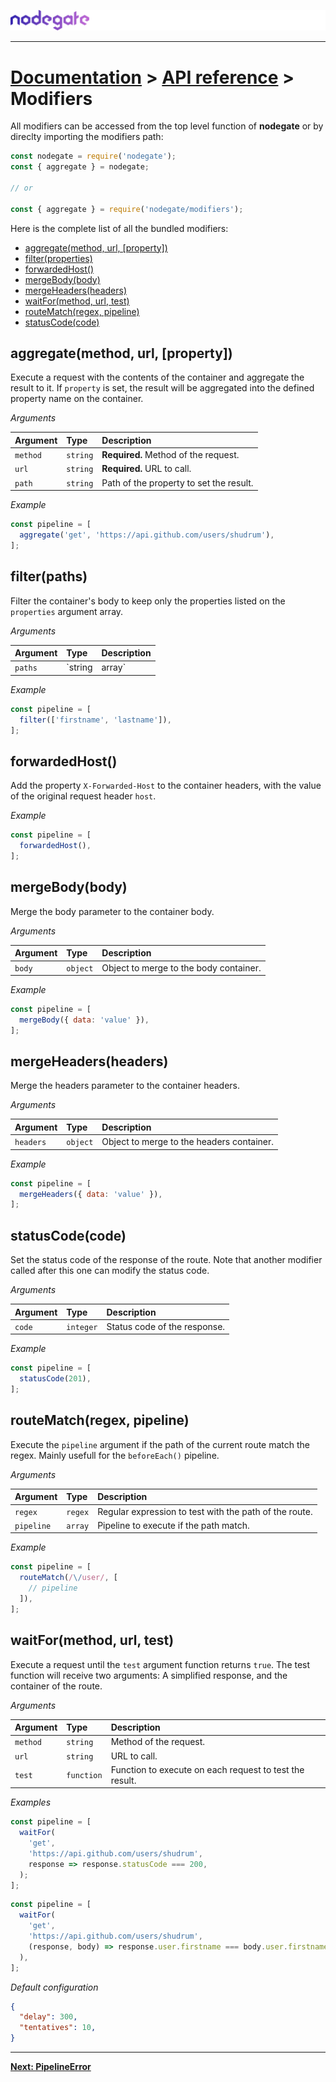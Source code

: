 ![nodegate](../images/logo-documentation.png)

---

# [Documentation](README.md) > [API reference](api-reference.md) > Modifiers

All modifiers can be accessed from the top level function of **nodegate** or by direclty importing the
modifiers path:

```js
const nodegate = require('nodegate');
const { aggregate } = nodegate;

// or

const { aggregate } = require('nodegate/modifiers');
```

Here is the complete list of all the bundled modifiers:

 - [aggregate(method, url, [property])](#aggregatemethod-url-property)
 - [filter(properties)](#filterproperties)
 - [forwardedHost()](#forwardedhost)
 - [mergeBody(body)](#mergebodybody)
 - [mergeHeaders(headers)](#mergeheadersheaders)
 - [waitFor(method, url, test)](#waitformethod-url-test)
 - [routeMatch(regex, pipeline)](#routematchregex-pipeline)
 - [statusCode(code)](#statuscodecode)

## aggregate(method, url, [property])

Execute a request with the contents of the container and aggregate the result to it. If `property` is
set, the result will be aggregated into the defined property name on the container.

_Arguments_

| Argument | Type     | Description                                 |
| :------- | :------- | :------------------------------------------ |
| `method` | `string` | **Required.** Method of the request.        |
| `url`    | `string` | **Required.** URL to call.                  |
| `path`   | `string` | Path of the property to set the result.     |

_Example_

```js
const pipeline = [
  aggregate('get', 'https://api.github.com/users/shudrum'),
];
```

## filter(paths)

Filter the container's body to keep only the properties listed on the `properties` argument array.

_Arguments_

| Argument | Type           | Description                                        |
| :------- | :------------- | :------------------------------------------------- |
| `paths`  | `string|array` | **Required.** Paths or path to filter on the body. |

_Example_

```js
const pipeline = [
  filter(['firstname', 'lastname']),
];
```

## forwardedHost()

Add the property `X-Forwarded-Host` to the container headers, with the value of the original request
header `host`.

_Example_

```js
const pipeline = [
  forwardedHost(),
];
```

## mergeBody(body)

Merge the body parameter to the container body.

_Arguments_

| Argument | Type     | Description                            |
| :------- | :------- | :------------------------------------- |
| `body`   | `object` | Object to merge to the body container. |

_Example_

```js
const pipeline = [
  mergeBody({ data: 'value' }),
];
```

## mergeHeaders(headers)

Merge the headers parameter to the container headers.

_Arguments_

| Argument    | Type     | Description                               |
| :---------- | :------- | :---------------------------------------- |
| `headers`   | `object` | Object to merge to the headers container. |

_Example_

```js
const pipeline = [
  mergeHeaders({ data: 'value' }),
];
```

## statusCode(code)

Set the status code of the response of the route. Note that another modifier called after this one
can modify the status code.

_Arguments_

| Argument | Type      | Description                  |
| :------- | :-------- | :--------------------------- |
| `code`   | `integer` | Status code of the response. |

_Example_

```js
const pipeline = [
  statusCode(201),
];
```

## routeMatch(regex, pipeline)

Execute the `pipeline` argument if the path of the current route match the regex.
Mainly usefull for the `beforeEach()` pipeline.

_Arguments_

| Argument   | Type    | Description                                            |
| :--------- | :------ | :----------------------------------------------------- |
| `regex`    | `regex` | Regular expression to test with the path of the route. |
| `pipeline` | `array` | Pipeline to execute if the path match.                 |

_Example_

```js
const pipeline = [
  routeMatch(/\/user/, [
    // pipeline
  ]),
];
```

## waitFor(method, url, test)

Execute a request until the `test` argument function returns `true`. The test function will receive
two arguments: A simplified response, and the container of the route.

_Arguments_

| Argument   | Type       | Description                                             |
| :--------- | :--------- | :------------------------------------------------------ |
| `method`   | `string`   | Method of the request.                                  |
| `url`      | `string`   | URL to call.                                            |
| `test`     | `function` | Function to execute on each request to test the result. |

_Examples_

```js
const pipeline = [
  waitFor(
    'get',
    'https://api.github.com/users/shudrum',
    response => response.statusCode === 200,
  );
];
```

```js
const pipeline = [
  waitFor(
    'get',
    'https://api.github.com/users/shudrum',
    (response, body) => response.user.firstname === body.user.firstname,
  ),
];
```

_Default configuration_

```json
{
  "delay": 300,
  "tentatives": 10,
}
```

---

**[Next: PipelineError](api-reference-pipelineerror.md)**
